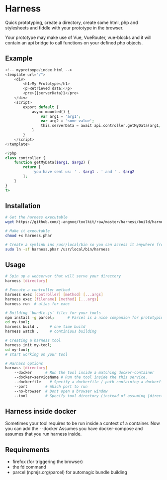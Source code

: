 # Harness

Quick prototyping, create a directory, create some html, php and stylesheets
and fiddle with your prototype in the browser.

Your prototype may make use of Vue, VueRouter, vue-blocks and it will contain
an api bridge to call functions on your defined php objects.
## Example

```php 
<!-- myprotoype/index.html -->
<template url="/">
    <div>
        <h1>My Prototype</h1>
        <p>Retrieved data:</p>
        <pre>{{serverData}}</pre>
    </div>
    <script>
        export default {
            async mounted() {
                var arg1 = 'arg1';
                var arg2 = 'some value';
                this.serverData = await api.controller.getMyData(arg1, arg2);
            }
        }
    </script>
</template>

<?php 
class controller {
    function getMyData($arg1, $arg2) {
        return [
            'you have sent us: ' . $arg1 . ' and ' . $arg2
        ];
    }
}
?>
```

## Installation

```sh
# Get the harness executable
wget https://github.com/j-angnoe/toolkit/raw/master/harness/build/harness.phar

# Make it executable
chmod +x harness.phar

# Create a symlink ins /usr/local/bin so you can access it anywhere from the commandline
sudo ln -sf harness.phar /usr/local/bin/harness 
```

## Usage 


```sh 
# Spin up a webserver that will serve your directory
harness [directory]  

# Execute a controller method
harness exec [controller] [method] [...args]
harness exec [filename] [method] [...args]
harness run  # alias for exec

# Building `bundle.js` files for your tools
npm install -g parcel;      # Parcel is a nice companion for prototyping
cd my-tool;
harness build .     # one time build
harness watch .     # continious building 

# Creating a harness tool
harness init my-tool;
cd my-tool;
# start working on your tool

# Harnass options 
harnass [directory]
    --docker      # Run the tool inside a matching docker-container
    --docker=serviceName # Run the tool inside the this service.
    --dockerfile    # Specify a dockerfile / path containing a dockerfile.
    --port        # Which port to run
    --no-browser  # Dont open a browser window
    --tool        # Specify tool directory (instead of assuming [directory] is a tool)
```

## Harness inside docker
Sometimes your tool requires to be run inside a context of a container.
Now you can add the --docker 
Assumes you have docker-compose and assumes that you run harness inside.

## Requirements
- firefox   (for triggering the browser)
- the fd command
- parcel (npmjs.org/parcel) for automagic bundle building


